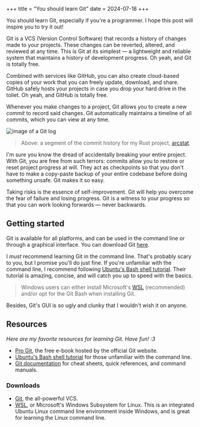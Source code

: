 +++
title = "You should learn Git"
date = 2024-07-18
+++

You should learn Git, especially if you're a programmer. I hope this post will inspire you to try it out!

Git is a VCS (Version Control Software) that records a history of changes made to your projects. These changes can be reverted, altered, and reviewed at any time. This is Git at its simplest — a lightweight and reliable system that maintains a history of development progress. Oh yeah, and Git is totally free.

Combined with services like GitHub, you can also create cloud-based copies of your work that you can freely update, download, and share. GitHub safely hosts your projects in case you drop your hard drive in the toilet. Oh yeah, and GitHub is totally free.

Whenever you make changes to a project, Git allows you to create a new _commit_ to record said changes. Git automatically maintains a timeline of all commits, which you can view at any time.

<img src="/arcstat-git-log.png" alt="image of a Git log" />

> Above: a segment of the commit history for my Rust project, [arcstat](https://github.com/massivebird/arcstat).

I'm sure you know the dread of accidentally breaking your entire project. With Git, you are free from such terrors: commits allow you to restore or reset project progress at will. They act as checkpoints so that you don't have to make a copy-paste backup of your entire codebase before doing something unsafe. Git makes it so easy.

Taking risks is the essence of self-improvement. Git will help you overcome the fear of failure and losing progress. Git is a witness to your progress so that you can work looking forwards — never backwards.

## Getting started

Git is available for all platforms, and can be used in the command line or through a graphical interface. You can download Git [here](https://git-scm.com/).

I _must_ recommend learning Git in the command line. That's probably scary to you, but I promise you'll do just fine. If you're unfamiliar with the command line, I recommend following [Ubuntu's Bash shell tutorial](https://ubuntu.com/tutorials/command-line-for-beginners#1-overview). Their tutorial is amazing, concise, and will catch you up to speed with the basics.

> Windows users can either install Microsoft's [WSL](https://ubuntu.com/desktop/wsl) (recommended) and/or opt for the Git Bash when installing Git.

Besides, Git's GUI is so ugly and clunky that I wouldn't wish it on anyone.

## Resources

_Here are my favorite resources for learning Git. Have fun! :3_

+ [Pro Git](https://git-scm.com/book/en/v2), the free e-book hosted by the official Git website.
+ [Ubuntu's Bash shell tutorial](https://ubuntu.com/tutorials/command-line-for-beginners#1-overview) for those unfamiliar with the command line.
+ [Git documentation](https://git-scm.com/docs) for cheat sheets, quick references, and command manuals.

### Downloads

+ [Git](https://git-scm.com/), the all-powerful VCS.
+ [WSL](https://ubuntu.com/desktop/wsl), or Microsoft's Windows Subsystem for Linux. This is an integrated Ubuntu Linux command line environment inside Windows, and is great for learning the Linux command line.
